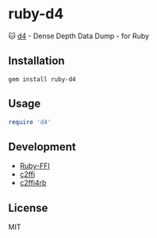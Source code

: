 # ruby-d4

:cat: [d4](https://github.com/38/d4-format) - Dense Depth Data Dump - for Ruby

## Installation

```
gem install ruby-d4
```

## Usage

```ruby
require 'd4'
```

## Development

- [Ruby-FFI](https://github.com/ffi/ffi)
- [c2ffi](https://github.com/rpav/c2ffi)
- [c2ffi4rb](https://github.com/kojix2/c2ffi4rb)

## License

MIT
